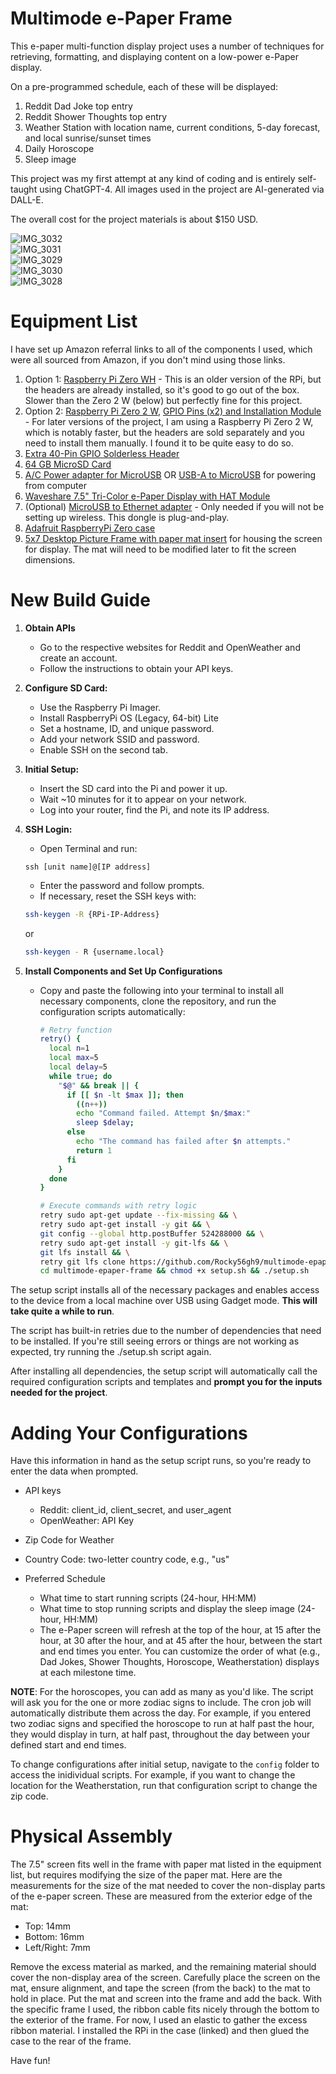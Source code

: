 # Multimode e-Paper Frame
This e-paper multi-function display project uses a number of techniques for retrieving, formatting, and displaying content on a low-power e-Paper display.

On a pre-programmed schedule, each of these will be displayed:
   1. Reddit Dad Joke top entry
   2. Reddit Shower Thoughts top entry
   3. Weather Station with location name, current conditions, 5-day forecast, and local sunrise/sunset times
   4. Daily Horoscope
   5. Sleep image

This project was my first attempt at any kind of coding and is entirely self-taught using ChatGPT-4. All images used in the project are AI-generated via DALL-E.

The overall cost for the project materials is about $150 USD.

![IMG_3032](https://github.com/Rocky56gh9/multimode-epaper-frame/assets/154940519/e9c3cef0-a6a2-4a1f-8abf-4e7857c67fc6)<br>
![IMG_3031](https://github.com/Rocky56gh9/multimode-epaper-frame/assets/154940519/4f26712a-f590-4b00-bb5e-5cda1b18fa73)<br>
![IMG_3029](https://github.com/Rocky56gh9/multimode-epaper-frame/assets/154940519/3601b0cc-f83a-4c9f-8129-23f4e5cfa830)<br>
![IMG_3030](https://github.com/Rocky56gh9/multimode-epaper-frame/assets/154940519/42c69998-81f5-487a-b612-998d50545a1a)<br>
![IMG_3028](https://github.com/Rocky56gh9/multimode-epaper-frame/assets/154940519/75bac938-558b-4085-966a-9d3847c5cbf5)<br>

# Equipment List
I have set up Amazon referral links to all of the components I used, which were all sourced from Amazon, if you don't mind using those links.

1. Option 1: [Raspberry Pi Zero WH](https://amzn.to/4aOmxIN) - This is an older version of the RPi, but the headers are already installed, so it's good to go out of the box. Slower than the Zero 2 W (below) but perfectly fine for this project.
2. Option 2: [Raspberry Pi Zero 2 W](https://amzn.to/3SdooQ2), [GPIO Pins (x2) and Installation Module](https://amzn.to/3vwNxfP) - For later versions of the project, I am using a Raspberry Pi Zero 2 W, which is notably faster, but the headers are sold separately and you need to install them manually. I found it to be quite easy to do so.
3. [Extra 40-Pin GPIO Solderless Header](https://amzn.to/3tFY4Vs)
4. [64 GB MicroSD Card](https://amzn.to/3Sc6vku)
5. [A/C Power adapter for MicroUSB](https://amzn.to/3TW36aX) OR [USB-A to MicroUSB](https://amzn.to/3NXCYbV) for powering from computer
6. [Waveshare 7.5" Tri-Color e-Paper Display with HAT Module](https://amzn.to/48PiB8I)
7. (Optional) [MicroUSB to Ethernet adapter](https://amzn.to/3RURdPJ) - Only needed if you will not be setting up wireless. This dongle is plug-and-play.
8. [Adafruit RaspberryPi Zero case](https://amzn.to/48sagbr)
9. [5x7 Desktop Picture Frame with paper mat insert](https://amzn.to/3tJUklN) for housing the screen for display. The mat will need to be modified later to fit the screen dimensions.

# New Build Guide

1. **Obtain APIs**
   - Go to the respective websites for Reddit and OpenWeather and create an account.
   - Follow the instructions to obtain your API keys.

2. **Configure SD Card:**
   - Use the Raspberry Pi Imager.
   - Install RaspberryPi OS (Legacy, 64-bit) Lite
   - Set a hostname, ID, and unique password.
   - Add your network SSID and password.
   - Enable SSH on the second tab.

3. **Initial Setup:**
   - Insert the SD card into the Pi and power it up.
   - Wait ~10 minutes for it to appear on your network.
   - Log into your router, find the Pi, and note its IP address.

4. **SSH Login:**
   - Open Terminal and run:
   ```
   ssh [unit name]@[IP address]
   ```
   - Enter the password and follow prompts.
   - If necessary, reset the SSH keys with:
   ```sh
   ssh-keygen -R {RPi-IP-Address}
   ```
   or
   ```sh
   ssh-keygen - R {username.local}
   ```

6. **Install Components and Set Up Configurations**
   - Copy and paste the following into your terminal to install all necessary components, clone the repository, and run the configuration scripts automatically:
   
     ```sh
     # Retry function
     retry() {
       local n=1
       local max=5
       local delay=5
       while true; do
         "$@" && break || {
           if [[ $n -lt $max ]]; then
             ((n++))
             echo "Command failed. Attempt $n/$max:"
             sleep $delay;
           else
             echo "The command has failed after $n attempts."
             return 1
           fi
         }
       done
     }

     # Execute commands with retry logic
     retry sudo apt-get update --fix-missing && \
     retry sudo apt-get install -y git && \
     git config --global http.postBuffer 524288000 && \
     retry sudo apt-get install -y git-lfs && \
     git lfs install && \
     retry git lfs clone https://github.com/Rocky56gh9/multimode-epaper-frame.git && \
     cd multimode-epaper-frame && chmod +x setup.sh && ./setup.sh
     ```     
The setup script installs all of the necessary packages and enables access to the device from a local machine over USB using Gadget mode. <b>This will take quite a while to run</b>.

The script has built-in retries due to the number of dependencies that need to be installed. If you're still seeing errors or things are not working as expected, try running the ./setup.sh script again.

After installing all dependencies, the setup script will automatically call the required configuration scripts and templates and <b>prompt you for the inputs needed for the project</b>.

# Adding Your Configurations
Have this information in hand as the setup script runs, so you're ready to enter the data when prompted.

   - API keys
      - Reddit: client_id, client_secret, and user_agent
      - OpenWeather: API Key
    
   - Zip Code for Weather

   - Country Code: two-letter country code, e.g., "us"

   - Preferred Schedule
      - What time to start running scripts (24-hour, HH:MM)
      - What time to stop running scripts and display the sleep image (24-hour, HH:MM)
      - The e-Paper screen will refresh at the top of the hour, at 15 after the hour, at 30 after the hour, and at 45 after the hour, between the start and end times you enter. You can customize the order of what (e.g., Dad Jokes, Shower Thoughts, Horoscope, Weatherstation) displays at each milestone time.

<b>NOTE</b>: For the horoscopes, you can add as many as you'd like. The script will ask you for the one or more zodiac signs to include. The cron job will automatically distribute them across the day. For example, if you entered two zodiac signs and specified the horoscope to run at half past the hour, they would display in turn, at half past, throughout the day between your defined start and end times.

To change configurations after initial setup, navigate to the `config` folder to access the inidividual scripts. For example, if you want to change the location for the Weatherstation, run that configuration script to change the zip code.

# Physical Assembly
The 7.5" screen fits well in the frame with paper mat listed in the equipment list, but requires modifying the size of the paper mat. Here are the measurements for the size of the mat needed to cover the non-display parts of the e-paper screen. These are measured from the exterior edge of the mat:<br>
   - Top: 14mm<br>
   - Bottom: 16mm<br>
   - Left/Right: 7mm<br>

Remove the excess material as marked, and the remaining material should cover the non-display area of the screen. Carefully place the screen on the mat, ensure alignment, and tape the screen (from the back) to the mat to hold in place. Put the mat and screen into the frame and add the back. With the specific frame I used, the ribbon cable fits nicely through the bottom to the exterior of the frame. For now, I used an elastic to gather the excess ribbon material. I installed the RPi in the case (linked) and then glued the case to the rear of the frame.

Have fun!
